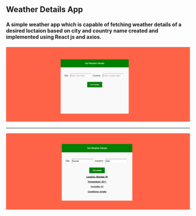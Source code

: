 ## Weather Details App

#### A simple weather app which is capable of fetching  weather details of a desired loctaion based on city and country name created and implemented using React js and axios. 
<img src="/src/images/app1.PNG"/>
<hr/>
<img src="/src/images/App2.PNG"/>
